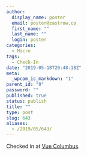 ```yaml
---
author:
  display_name: poster
  email: poster@zastrow.co
  first_name: ""
  last_name: ""
  login: poster
categories:
  - Micro
tags:
  - Check-In
date: "2019-05-18T20:48:18Z"
meta:
  _wpcom_is_markdown: "1"
parent_id: "0"
password: ""
published: true
status: publish
title: ""
type: post
slug: 643
aliases:
  - /2019/05/643/
---
```

<p>Checked in at <a href="http://4sq.com/1bJ8nmk">Vue Columbus</a>.</p>
